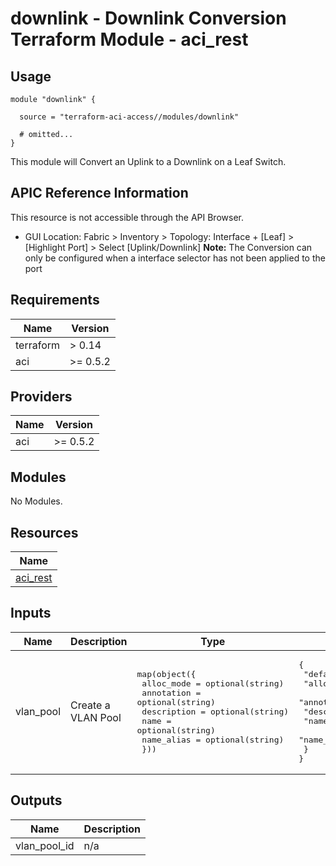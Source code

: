 # downlink - Downlink Conversion Terraform Module - aci_rest

## Usage

```hcl
module "downlink" {

  source = "terraform-aci-access//modules/downlink"

  # omitted...
}
```

This module will Convert an Uplink to a Downlink on a Leaf Switch.

## APIC Reference Information

This resource is not accessible through the API Browser.

* GUI Location: Fabric > Inventory > Topology: Interface + [Leaf] > [Highlight Port] > Select [Uplink/Downlink]
**Note:** The Conversion can only be configured when a interface selector has not been applied to the port

<!-- BEGINNING OF PRE-COMMIT-TERRAFORM DOCS HOOK -->
## Requirements

| Name | Version |
|------|---------|
| terraform | > 0.14 |
| aci | >= 0.5.2 |

## Providers

| Name | Version |
|------|---------|
| aci | >= 0.5.2 |

## Modules

No Modules.

## Resources

| Name |
|------|
| [aci_rest](https://registry.terraform.io/providers/ciscodevnet/aci/0.5.2/docs/resources/rest) |

## Inputs

| Name | Description | Type | Default | Required |
|------|-------------|------|---------|:--------:|
| vlan\_pool | Create a VLAN Pool | <pre>map(object({<br>    alloc_mode  = optional(string)<br>    annotation  = optional(string)<br>    description = optional(string)<br>    name        = optional(string)<br>    name_alias  = optional(string)<br>  }))</pre> | <pre>{<br>  "default": {<br>    "alloc_mode": "static",<br>    "annotation": "",<br>    "description": "",<br>    "name": "msite",<br>    "name_alias": ""<br>  }<br>}</pre> | no |

## Outputs

| Name | Description |
|------|-------------|
| vlan\_pool\_id | n/a |
<!-- END OF PRE-COMMIT-TERRAFORM DOCS HOOK -->
